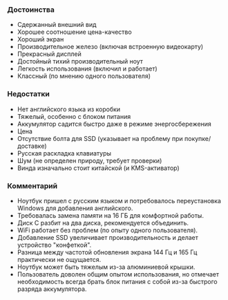 ### **Достоинства**

- Сдержанный внешний вид
- Хорошее соотношение цена-качество
- Хороший экран
- Производительное железо (включая встроенную видеокарту)
- Прекрасный дисплей
- Достойный тихий производительный ноут
- Легкость использования (включил и работает)
- Классный (по мнению одного пользователя)

### **Недостатки**

- Нет английского языка из коробки
- Тяжелый, особенно с блоком питания
- Аккумулятор садится быстро даже в режиме энергосбережения
- Цена
- Отсутствие болта для SSD (указывает на проблему при покупке/доставке)
- Русская раскладка клавиатуры
- Шум (не определен природу, требует проверки)
- Винда изначально стоит китайской (и KMS-активатор)

### **Комментарий**

- Ноутбук пришел с русским языком и потребовалось переустановка Windows для добавления английского.
- Требовалась замена памяти на 16 ГБ для комфортной работы.
- Диск C разбит на два диска, рекомендуется объединить.
- WiFi работает без проблем (по опыту одного пользователя).
- Добавление SSD увеличивает производительность и делает устройство "конфеткой".
- Разница между частотой обновления экрана 144 Гц и 165 Гц практически не ощущается.
- Ноутбук может быть тяжелым из-за алюминиевой крышки.
- Пользователь доволен общим опытом использования, но отмечает необходимость всегда брать блок питания с собой из-за быстрого разряда аккумулятора.
